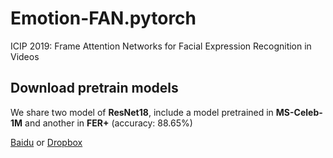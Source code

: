 # Emotion-FAN.pytorch
 ICIP 2019: Frame Attention Networks for Facial Expression Recognition in Videos
 
## Download pretrain models
We share two model of **ResNet18**, include a model pretrained in **MS-Celeb-1M** and another in **FER+** (accuracy: 88.65%)

[Baidu](https://pan.baidu.com/s/1OgxPSSzUhaC9mPltIpp2pg) or [Dropbox](https://github.com/DebinMeng19-OpenSourceLibrary/Emotion-FAN/blob/master/README.md)
